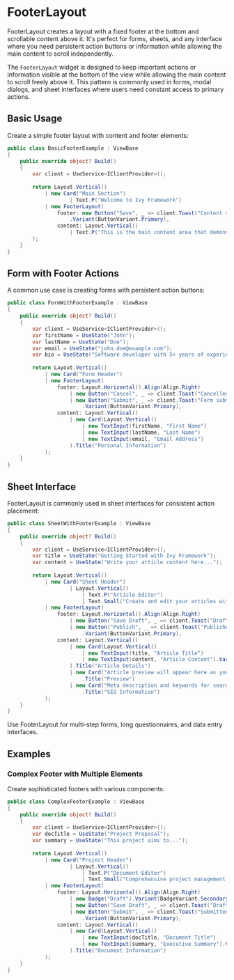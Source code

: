 # FooterLayout

<Ingress>
FooterLayout creates a layout with a fixed footer at the bottom and scrollable content above it. It's perfect for forms, sheets, and any interface where you need persistent action buttons or information while allowing the main content to scroll independently.
</Ingress>

The `FooterLayout` widget is designed to keep important actions or information visible at the bottom of the view while allowing the main content to scroll freely above it. This pattern is commonly used in forms, modal dialogs, and sheet interfaces where users need constant access to primary actions.

## Basic Usage

Create a simple footer layout with content and footer elements:

```csharp demo-tabs
public class BasicFooterExample : ViewBase
{
    public override object? Build()
    {
        var client = UseService<IClientProvider>();
        
        return Layout.Vertical()
            | new Card("Main Section")
                    | Text.P("Welcome to Ivy Framework")
            | new FooterLayout(
                footer: new Button("Save", _ => client.Toast("Content saved!"))
                    .Variant(ButtonVariant.Primary),
                content: Layout.Vertical()
                    | Text.P("This is the main content area that demonstrates how content can scroll independently above the footer.")
        );
    }
}
```

## Form with Footer Actions

A common use case is creating forms with persistent action buttons:

```csharp demo-tabs
public class FormWithFooterExample : ViewBase
{
    public override object? Build()
    {
        var client = UseService<IClientProvider>();
        var firstName = UseState("John");
        var lastName = UseState("Doe");
        var email = UseState("john.doe@example.com");
        var bio = UseState("Software developer with 5+ years of experience...");
        
        return Layout.Vertical()
            | new Card("Form Header")
            | new FooterLayout(
                footer: Layout.Horizontal().Align(Align.Right)
                    | new Button("Cancel", _ => client.Toast("Cancelled"))
                    | new Button("Submit", _ => client.Toast("Form submitted"))
                        .Variant(ButtonVariant.Primary),
                content: Layout.Vertical()
                    | new Card(Layout.Vertical()
                        | new TextInput(firstName, "First Name")
                        | new TextInput(lastName, "Last Name")
                        | new TextInput(email, "Email Address")
                    ).Title("Personal Information")
            );
    }
}
```

## Sheet Interface

FooterLayout is commonly used in sheet interfaces for consistent action placement:

```csharp demo-tabs
public class SheetWithFooterExample : ViewBase
{
    public override object? Build()
    {
        var client = UseService<IClientProvider>();
        var title = UseState("Getting Started with Ivy Framework");
        var content = UseState("Write your article content here...");
        
        return Layout.Vertical()
            | new Card("Sheet Header")
                    | Layout.Vertical()
                        | Text.P("Article Editor")
                        | Text.Small("Create and edit your articles with ease").Color(Colors.Gray)
            | new FooterLayout(
                footer: Layout.Horizontal().Align(Align.Right)
                    | new Button("Save Draft", _ => client.Toast("Draft saved"))
                    | new Button("Publish", _ => client.Toast("Published!"))
                        .Variant(ButtonVariant.Primary),
                content: Layout.Vertical()
                    | new Card(Layout.Vertical()
                        | new TextInput(title, "Article Title")
                        | new TextInput(content, "Article Content").Variant(TextInputs.Textarea)
                    ).Title("Article Details")
                    | new Card("Article preview will appear here as you type...")
                        .Title("Preview")
                    | new Card("Meta description and keywords for search engines...")
                        .Title("SEO Information")
            );
    }
}
```

<Callout type="tip">
Use FooterLayout for multi-step forms, long questionnaires, and data entry interfaces.
</Callout>

<WidgetDocs Type="Ivy.FooterLayout" SourceUrl="https://github.com/Ivy-Interactive/Ivy-Framework/blob/main/Ivy/Widgets/Layouts/FooterLayout.cs"/>

## Examples

### Complex Footer with Multiple Elements

Create sophisticated footers with various components:

```csharp demo-tabs
public class ComplexFooterExample : ViewBase
{
    public override object? Build()
    {
        var client = UseService<IClientProvider>();
        var docTitle = UseState("Project Proposal");
        var summary = UseState("This project aims to...");
        
        return Layout.Vertical()
            | new Card("Project Header")
                    | Layout.Vertical()
                        | Text.P("Document Editor")
                        | Text.Small("Comprehensive project management tool").Color(Colors.Gray)
            | new FooterLayout(
                footer: Layout.Horizontal().Align(Align.Right)
                    | new Badge("Draft").Variant(BadgeVariant.Secondary)
                    | new Button("Save Draft", _ => client.Toast("Draft saved"))
                    | new Button("Submit", _ => client.Toast("Submitted for review"))
                        .Variant(ButtonVariant.Primary),
                content: Layout.Vertical()
                    | new Card(Layout.Vertical()
                        | new TextInput(docTitle, "Document Title")
                        | new TextInput(summary, "Executive Summary").Variant(TextInputs.Textarea)
                    ).Title("Document Information")
            );
    }
}
```
